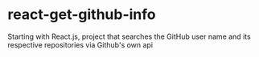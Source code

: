 # react-get-github-info
Starting with React.js, project that searches the GitHub user name and its respective repositories via Github's own api
